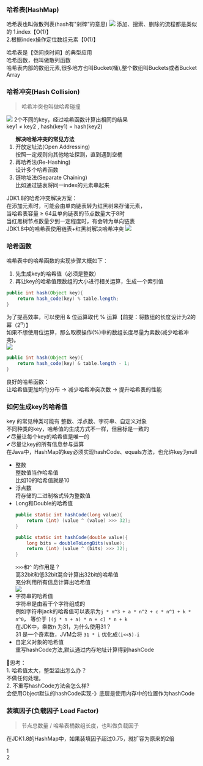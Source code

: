 ### 哈希表(HashMap)
哈希表也叫做散列表(hash有"剁碎”的意思)
![](../img/hash.png)
添加、搜索、删除的流程都是类似的
1.index【O(1)】<br>
2.根据index操作定位数组元素【0(1)】<p>
哈希表是【空间换时间】的典型应用<br>
哈希函数，也叫做散列函数<br>
哈希表内部的数组元素,很多地方也叫Bucket(桶),整个数组叫Buckets或者Bucket Array<br>

### 哈希冲突(Hash Collision)
> 哈希冲突也叫做哈希碰撞

![](../img/hashcollision.png)
2个不同的key，经过哈希函数计算出相同的结果<br>
key1 ≠ key2 , hash(key1) = hash(key2)<br>

<ol><b>解决哈希冲突的常见方法</b>
<li>开放定址法(Open Addressing)</li>
按照一定规则向其他地址探测，直到遇到空桶
<li>再哈希法(Re-Hashing)</li>
设计多个哈希函数
<li>链地址法(Separate Chaining)</li>
比如通过链表将同一index的元素串起来
</ol>

JDK1.8的哈希冲突解决方案：<br>
在添加元素时，可能会由单向链表转为红黑树来存储元素，<br>
当哈希表容量 ≥ 64且单向链表的节点数量大于8时<br>
当红黑树节点数量少到一定程度时，有会转为单向链表<br>
JDK1.8中的哈希表使用链表+红黑树解决哈希冲突
![](../img/solution.png)

### 哈希函数
哈希表中的哈希函数的实现步骤大概如下：
1. 先生成key的哈希值（必须是整数）
2. 再让key的哈希值跟数组的大小进行相关运算，生成一个索引值
```java
public int hash(Object key){
    return hash_code(key) % table.length;
}
```
为了提高效率，可以使用 & 位运算取代 % 运算【前提：将数组的长度设计为2的幂（2<sup>n</sup>）】<br>
如果不想使用位运算，那么取模操作(%)中的数组长度尽量为素数(减少哈希冲突)。<br>
![](../img/hashfun.png)
```java
public int hash(Object key){
    return hash_code(key) & table.length - 1;
}
```
良好的哈希函数：<br>
让哈希值更加均匀分布 -> 减少哈希冲突次数 -> 提升哈希表的性能
### 如何生成key的哈希值
key 的常见种类可能有
整数、浮点数、字符串、自定义对象<br>
不同种类的key，哈希值的生成方式不一样，但目标是一致的<br>
✔尽量让每个key的哈希值是唯一的<br>
✔尽量让key的所有信息参与运算<br>
在Java中，HashMap的key必须实现hashCode、equals方法，也允许key为null
- 整数<br>
    整数值当作哈希值<br>
    比如10的哈希值就是10<br>
- 浮点数<br>
  将存储的二进制格式转为整数值<br>
- Long和Double的哈希值
    ```java
    public static int hashCode(long value){
        return (int) (value ^ (value) >>> 32);    
    }
    ```
    ```java
    public static int hashCode(double value){
        long bits = doubleToLongBits(value);
        return (int) (value ^ (bits) >>> 32);
    }
    ```
     `>>>`和`^` 的作用是？<br>
    高32bit和低32bit混合计算出32bit的哈希值<br>
    充分利用所有信息计算出哈希值<br>
    ![](../img/hashcode.png)
- 字符串的哈希值<br>
    字符串是由若干个字符组成的<br>
    例如字符串jack的哈希值可以表示为`j * n^3 + a * n^2 + c * n^1 + k * n^0`，
    等价于 `[(j * n + a) * n + c] * n + k`<br>
    在JDK中，乘数n 为31，为什么使用31？<br>
    31 是一个奇素数，JVM会将 `31 * i` 优化成`(i<<5)-i`<br>
- 自定义对象的哈希值<br>
    重写hashCode方法,默认通过内存地址计算得到hashCode<br>
<p>🤔思考：<br>
1. 哈希值太大，整型溢出怎么办？<br>
    不做任何处理。<br>
2. 不重写hashCode方法会怎么样?<br>  
会使用Object默认的hashCode实现-》底层是使用内存中的位置作为hashCode

  

### 装填因子(负载因子 Load Factor)
> 节点总数量 / 哈希表桶数组长度，也叫做负载因子

在JDK1.8的HashMap中，如果装填因子超过0.75，就扩容为原来的2倍

1  
2
